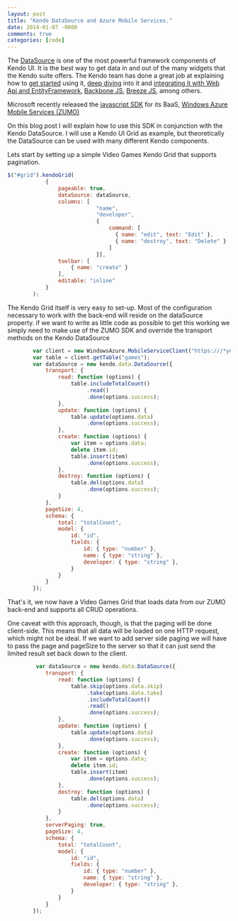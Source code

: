 ```yaml
---
layout: post
title: "Kendo DataSource and Azure Mobile Services."
date: 2014-01-07 -0800
comments: true
categories: [code]
---
```


The [DataSource](http://demos.kendoui.com/web/datasource/index.html) is one of the most powerful framework components of Kendo UI. It is the best way to get data in and out of the many widgets that the Kendo suite offers.
The Kendo team has done a great job at explaining how to [get started](http://docs.kendoui.com/getting-started/framework/datasource/overview) using it, [deep diving](http://www.kendoui.com/blogs/teamblog/posts/13-01-24/learning_kendo_data_datasource.aspx) into it and [integrating it with Web Api and EntityFramework](http://www.kendoui.com/blogs/teamblog/posts/12-10-25/using_kendo_ui_with_mvc4_webapi_odata_and_ef.aspx), [Backbone JS](http://www.kendoui.com/blogs/teamblog/posts/13-02-07/wrapping_a_backbone_collection_in_a_kendo_data_datasource.aspx), [Breeze JS](http://www.kendoui.com/blogs/teamblog/posts/13-02-21/breeze_js_and_the_kendo_ui_datasource.aspx), among others.

Microsoft recently released the [javascript SDK](http://msdn.microsoft.com/en-us/library/windowsazure/jj554207.aspx) for its BaaS, [Windows Azure Mobile Services (ZUMO)](http://www.windowsazure.com/en-us/develop/mobile/)

On this blog post I will explain how to use this SDK in conjunction with the Kendo DataSource.
I will use a Kendo UI Grid as example, but theoretically the DataSource can be used with many different Kendo components.

Lets start by setting up a simple Video Games Kendo Grid that supports pagination.

```javascript
$("#grid").kendoGrid(
            {
                pageable: true,
                dataSource: dataSource,
                columns: [
                            "name",
                            "developer",
                            {
                                command: [
                                  { name: "edit", text: "Edit" },
                                  { name: "destroy", text: "Delete" }
                                ]
                            }],
                toolbar: [
                    { name: "create" }
                ],
                editable: "inline"
            }
        );
```

The Kendo Grid itself is very easy to set-up. Most of the configuration necessary to work with the back-end will reside on the dataSource property.
if we want to write as little code as possible to get this working we simply need to make use of the ZUMO SDK and override the transport methods on the Kendo DataSource


```javascript
		var client = new WindowsAzure.MobileServiceClient("https:///*your ZUMO service name here*/.azure-mobile.net/", "/*Your API KEY here*/");
        var table = client.getTable("games");
    	var dataSource = new kendo.data.DataSource({
            transport: {
                read: function (options) {
                    table.includeTotalCount()
                         .read()
                         .done(options.success);
                },
                update: function (options) {
                    table.update(options.data)
                         .done(options.success);
                },
                create: function (options) {
                    var item = options.data;
                    delete item.id;
                    table.insert(item)
                         .done(options.success);
                },
                destroy: function (options) {
                    table.del(options.data)
                         .done(options.success);
                }
            },
            pageSize: 4,
            schema: {
                total: "totalCount",
                model: {
                    id: "id",
                    fields: {
                        id: { type: "number" },
                        name: { type: "string" },
                        developer: { type: "string" },
                    }
                }
            }
        });
```

That's it, we now have a Video Games Grid that loads data from our ZUMO back-end and supports all CRUD operations.

One caveat with this approach, though, is that the paging will be done client-side. This means that all data will be loaded on one HTTP request, which might not be ideal.
If we want to add server side paging we will have to pass the page and pageSize to the server so that it can just send the limited result set back down to the client.


```javascript
         var dataSource = new kendo.data.DataSource({
            transport: {
                read: function (options) {
                    table.skip(options.data.skip)
                         .take(options.data.take)
                         .includeTotalCount()
                         .read()
                         .done(options.success);
                },
                update: function (options) {
                    table.update(options.data)
                         .done(options.success);
                },
                create: function (options) {
                    var item = options.data;
                    delete item.id;
                    table.insert(item)
                         .done(options.success);
                },
                destroy: function (options) {
                    table.del(options.data)
                         .done(options.success);
                }
            },
            serverPaging: true,
            pageSize: 4,
            schema: {
                total: "totalCount",
                model: {
                    id: "id",
                    fields: {
                        id: { type: "number" },
                        name: { type: "string" },
                        developer: { type: "string" },
                    }
                }
            }
        });
```